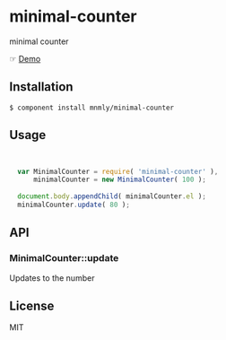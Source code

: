 # minimal-counter

  minimal counter

  ☞ [Demo]

  [Demo]: http://mnmly.github.com/minimal-counter/

## Installation

    $ component install mnmly/minimal-counter

## Usage

```javascript


  var MinimalCounter = require( 'minimal-counter' ),
      minimalCounter = new MinimalCounter( 100 );
  
  document.body.appendChild( minimalCounter.el );
  minimalCounter.update( 80 );

```


## API

### MinimalCounter::update

Updates to the number

## License

  MIT
